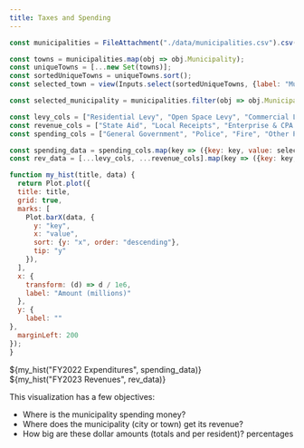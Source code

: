 ```yaml
---
title: Taxes and Spending
---
```


```js
const municipalities = FileAttachment("./data/municipalities.csv").csv({typed: true})
```

```js
const towns = municipalities.map(obj => obj.Municipality);
const uniqueTowns = [...new Set(towns)];
const sortedUniqueTowns = uniqueTowns.sort();
const selected_town = view(Inputs.select(sortedUniqueTowns, {label: "Municipality: ", value: "Boston"}));
```

```js
const selected_municipality = municipalities.filter(obj => obj.Municipality === selected_town)[0];
```

```js
const levy_cols = ["Residential Levy", "Open Space Levy", "Commercial Levy", "Industrial Levy", "Personal Prop Levy"];
const revenue_cols = ["State Aid", "Local Receipts", "Enterprise & CPA Funds", "Other Revenue"];
const spending_cols = ["General Government", "Police", "Fire", "Other Public Safety", "Education", "Public Works", "Human Services", "Culture and Recreation", "Fixed Costs", "Intergovernmental Assessments", "Other Expenditures", "Debt Service"];

const spending_data = spending_cols.map(key => ({key: key, value: selected_municipality[key]}));
const rev_data = [...levy_cols, ...revenue_cols].map(key => ({key: key, value: selected_municipality[key]}))

function my_hist(title, data) {
  return Plot.plot({
  title: title,
  grid: true,
  marks: [
    Plot.barX(data, {
      y: "key",
      x: "value",
      sort: {y: "x", order: "descending"},
      tip: "y"
    }),
  ],
  x: {
    transform: (d) => d / 1e6,
    label: "Amount (millions)"
  },
  y: {
    label: ""
},
  marginLeft: 200
});
}
```

<div class="grid grid-cols-2">
<div class="card">${my_hist("FY2022 Expenditures", spending_data)}</div>
<div class="card">${my_hist("FY2023 Revenues", rev_data)}</div>
</div>

This visualization has a few objectives:

- Where is the municipality spending money?
- Where does the municipality (city or town) get its revenue?
- How big are these dollar amounts (totals and per resident)? percentages